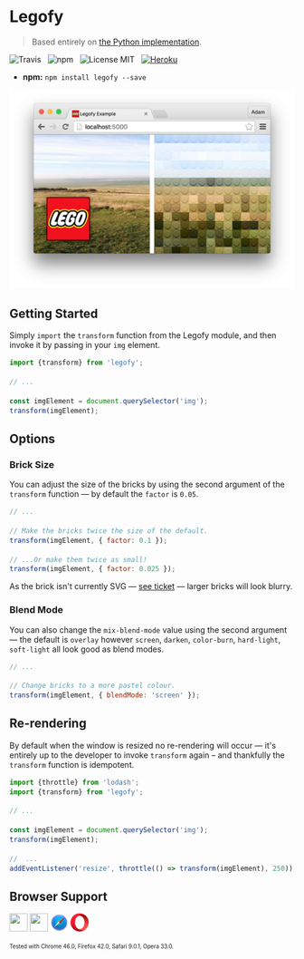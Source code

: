# Legofy

> Based entirely on [the Python implementation](https://github.com/JuanPotato/Legofy).

![Travis](http://img.shields.io/travis/Wildhoney/Legofy.svg?style=flat-square)
&nbsp;
![npm](http://img.shields.io/npm/v/legofy.svg?style=flat-square)
&nbsp;
![License MIT](http://img.shields.io/badge/License-MIT-lightgrey.svg?style=flat-square)
&nbsp;
[![Heroku](https://img.shields.io/badge/web-Heroku-blue.svg?style=flat-square)](http://legofy.herokuapp.com/)

* **npm:** `npm install legofy --save`

![Screenshot](media/screenshot.png)

## Getting Started

Simply `import` the `transform` function from the Legofy module, and then invoke it by passing in your `img` element.

```javascript
import {transform} from 'legofy';

// ...

const imgElement = document.querySelector('img');
transform(imgElement);
```

## Options

### Brick Size

You can adjust the size of the bricks by using the second argument of the `transform` function &mdash; by default the `factor` is `0.05`.

```javascript
// ...

// Make the bricks twice the size of the default.
transform(imgElement, { factor: 0.1 });

// ...Or make them twice as small!
transform(imgElement, { factor: 0.025 });
```

As the brick isn't currently SVG &mdash; [see ticket](https://github.com/Wildhoney/Legofy/issues/5) &mdash; larger bricks will look blurry.

### Blend Mode

You can also change the `mix-blend-mode` value using the second argument &mdash; the default is `overlay` however `screen`, `darken`, `color-burn`, `hard-light`, `soft-light` all look good as blend modes.

```javascript
// ...

// Change bricks to a more pastel colour.
transform(imgElement, { blendMode: 'screen' });
```

## Re-rendering

By default when the window is resized no re-rendering will occur &mdash; it's entirely up to the developer to invoke `transform` again &ndash; and thankfully the `transform` function is idempotent.

```javascript
import {throttle} from 'lodash';
import {transform} from 'legofy';

// ...

const imgElement = document.querySelector('img');
transform(imgElement);

//  ...
addEventListener('resize', throttle(() => transform(imgElement), 250));
```

## Browser Support

<img src="https://github.com/alrra/browser-logos/raw/master/chrome/chrome_256x256.png" width="32" height="32" />
<img src="https://github.com/alrra/browser-logos/raw/master/firefox/firefox_256x256.png" width="32" height="32" />
<img src="https://github.com/alrra/browser-logos/raw/master/safari/safari_256x256.png" width="32" height="32" />
<img src="https://github.com/alrra/browser-logos/raw/master/opera/opera_256x256.png" width="32" height="32" />

<sub><sup>Tested with Chrome 46.0, Firefox 42.0, Safari 9.0.1, Opera 33.0.</sup></sub>
